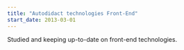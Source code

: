 ```yaml
---
title: "Autodidact technologies Front-End"
start_date: 2013-03-01
---
```

Studied and keeping up-to-date on front-end technologies.